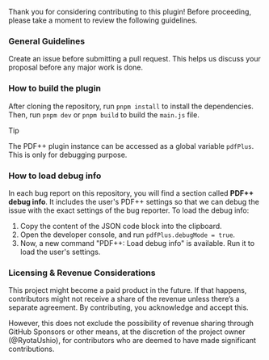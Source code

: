 Thank you for considering contributing to this plugin!
Before proceeding, please take a moment to review the following guidelines.

### General Guidelines

Create an issue before submitting a pull request. This helps us discuss your proposal before any major work is done.

### How to build the plugin

After cloning the repository, run `pnpm install` to install the dependencies. Then, run `pnpm dev` or `pnpm build` to build the `main.js` file.

> [!TIP]
> The PDF++ plugin instance can be accessed as a global variable `pdfPlus`. This is only for debugging purpose.

### How to load debug info

In each bug report on this repository, you will find a section called **PDF++ debug info**. It includes the user's PDF++ settings so that we can debug the issue with the exact settings of the bug reporter. To load the debug info:

1. Copy the content of the JSON code block into the clipboard.
2. Open the developer console, and run `pdfPlus.debugMode = true`.
3. Now, a new command "PDF++: Load debug info" is available. Run it to load the user's settings.

### Licensing & Revenue Considerations

This project might become a paid product in the future. If that happens, contributors might not receive a share of the revenue unless there’s a separate agreement. By contributing, you acknowledge and accept this.

However, this does not exclude the possibility of revenue sharing through GitHub Sponsors or other means, at the discretion of the project owner (@RyotaUshio), for contributors who are deemed to have made significant contributions.

